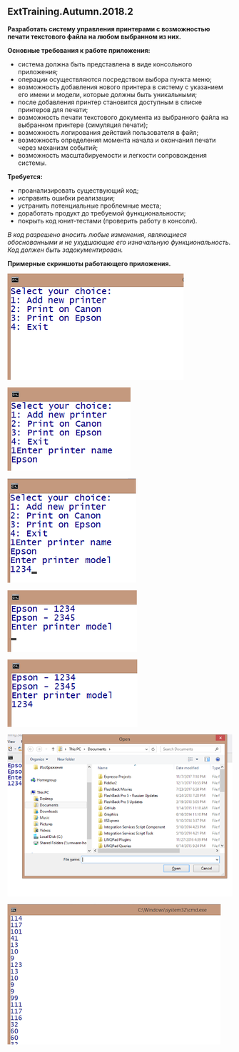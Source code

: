 ## ExtTraining.Autumn.2018.2

**Разработать систему управления принтерами с возможностью печати текстового файла на любом выбранном из них.**

**Основные требования к работе приложения:**
- система должна быть представлена в виде консольного приложения;
- операции осуществляются посредством выбора пункта меню;
- возможность добавления нового принтера в систему с указанием его имени и модели, которые должны быть уникальными;
- после добавления принтер становится доступным в списке принтеров для печати;
- возможность печати текстового документа из выбранного файла на выбранном принтере (симуляция печати);
- возможность логирования действий пользователя в файл;
- возможность определения момента начала и окончания печати через механизм событий;
- возможность масштабируемости и легкости сопровождения системы.


**Требуется:**
- проанализировать существующий код;
- исправить ошибки реализации;
- устранить потенциальные проблемные места;
- доработать продукт до требуемой функциональности;
- покрыть код юнит-тестами (проверить работу в консоли).

*В код разрешено вносить любые изменения, являющиеся обоснованными и не ухудшающие его изначальную функциональность. Код должен быть задокументирован.*

**Примерные скриншоты работающего приложения.**

![](https://github.com/AnzhelikaKravchuk/Materials/blob/master/Pictures/ExtTraining.Autumn.2018.2/1.png)

![](https://github.com/AnzhelikaKravchuk/Materials/blob/master/Pictures/ExtTraining.Autumn.2018.2/2.png)

![](https://github.com/AnzhelikaKravchuk/Materials/blob/master/Pictures/ExtTraining.Autumn.2018.2/3.png)

![](https://github.com/AnzhelikaKravchuk/Materials/blob/master/Pictures/ExtTraining.Autumn.2018.2/4.png)

![](https://github.com/AnzhelikaKravchuk/Materials/blob/master/Pictures/ExtTraining.Autumn.2018.2/5.png)

![](https://github.com/AnzhelikaKravchuk/Materials/blob/master/Pictures/ExtTraining.Autumn.2018.2/6.png)

![](https://github.com/AnzhelikaKravchuk/Materials/blob/master/Pictures/ExtTraining.Autumn.2018.2/7.png)
